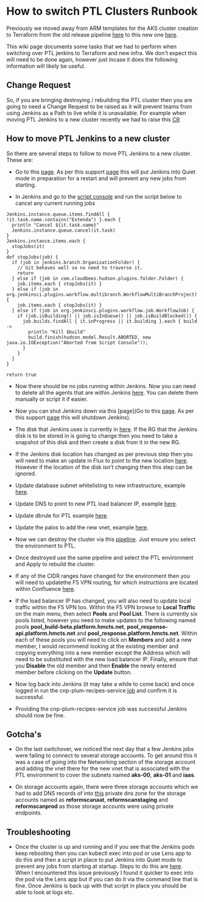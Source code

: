 # How to switch PTL Clusters Runbook

Previously we moved away from ARM templates for the AKS cluster creation to Terraform from the old release pipeline [here](https://dev.azure.com/hmcts/CNP/_release?definitionId=16&view=mine&_a=releases) to this new one [here](https://dev.azure.com/hmcts/CNP/_build?definitionId=483&_a=summary).

This wiki page documents some tasks that we had to perform when switching over PTL jenkins to Terraform and new infra. We don't expect this will need to be done again, however just incase it does the following information will likely be useful.


## Change Request

So, if you are bringing destroying / rebuilding the PTL cluster then you are going to need a Change Request to be raised as it will prevent teams from using Jenkins as a Path to live while it is unavailable. For example when moving PTL Jenkins to a new cluster recently we had to raise this [CR](https://mojcppprod.service-now.com/nav_to.do?uri=change_request.do?sys_id=0165575f1b3c01103d11a75b234bcbed) 

## How to move PTL Jenkins to a new cluster

So there are several steps to follow to move PTL Jenkins to a new cluster. These are:

* Go to this [page](https://build.platform.hmcts.net/quietDown). As per this support [page](https://support.cloudbees.com/hc/en-us/articles/216118748-How-to-Start-Stop-or-Restart-your-Instance-) this will put Jenkins into Quiet mode in preparation for a restart and will prevent any new jobs from starting.

* In Jenkins and go to the [script console](https://build.platform.hmcts.net/script) and run the script below to cancel any current running jobs

```command
Jenkins.instance.queue.items.findAll { !it.task.name.contains("Extenda") }.each { 
  println "Cancel ${it.task.name}"
  Jenkins.instance.queue.cancel(it.task)
}
Jenkins.instance.items.each {
  stopJobs(it)
}
def stopJobs(job) {
  if (job in jenkins.branch.OrganizationFolder) {
    // Git behaves well so no need to traverse it.
    return
  } else if (job in com.cloudbees.hudson.plugins.folder.Folder) {
    job.items.each { stopJobs(it) }
  } else if (job in org.jenkinsci.plugins.workflow.multibranch.WorkflowMultiBranchProject) {
    job.items.each { stopJobs(it) }
  } else if (job in org.jenkinsci.plugins.workflow.job.WorkflowJob) {
    if (job.isBuilding() || job.isInQueue() || job.isBuildBlocked()) {
      job.builds.findAll { it.inProgress || it.building }.each { build ->
        println "Kill $build"
        build.finish(hudson.model.Result.ABORTED, new java.io.IOException("Aborted from Script Console"));
      }
    }
  }
}

return true
```

* Now there should be no jobs running within Jenkins. Now you can need to delete all the agents that are within Jenkins [here](https://build.platform.hmcts.net/computer/). You can delete them manually or script it if easier.

* Now you can shut Jenkins down via this [page](Go to this [page](https://build.platform.hmcts.net/safeExit). As per this support [page](https://support.cloudbees.com/hc/en-us/articles/216118748-How-to-Start-Stop-or-Restart-your-Instance-) this will shutdown Jenkins).

* The disk that Jenkins uses is currently in [here](https://portal.azure.com/#@HMCTS.NET/resource/subscriptions/1baf5470-1c3e-40d3-a6f7-74bfbce4b348/resourceGroups/disks-ptl-rg/providers/Microsoft.Compute/disks/jenkins-disk). If the RG that the Jenkins disk is to be stored in is going to change then you need to take a snapshot of this disk and then create a disk from it in the new RG. 

* If the Jenkins disk location has changed as per previous step then you will need to make an update in Flux to point to the new location [here](https://github.com/hmcts/cnp-flux-config/blob/ad4d68fc8bf1fa95067852c7c8be9687ff79fe87/apps/jenkins/jenkins/ptl-intsvc/disk.yaml#L8). However if the location of the disk isn't changing then this step can be ignored.

* Update database subnet whitelisting to new infrastructure, example [here](https://github.com/hmcts/cnp-database-subnet-whitelisting/pull/115).

* Update DNS to point to new PTL load balancer IP, example [here](https://github.com/hmcts/azure-private-dns/pull/319).

* Update dbrule for PTL example [here](https://github.com/hmcts/cnp-aks-pipelines/pull/154).

* Update the palos to add the new vnet, example [here](https://github.com/hmcts/rdo-terraform-hub-dmz/pull/529).

* Now we can destroy the cluster via this [pipeline](https://dev.azure.com/hmcts/CNP/_build?definitionId=483). Just ensure you select the environment to PTL.

* Once destroyed use the same pipeline and select the PTL environment and Apply to rebuild the cluster.

* If any of the CIDR ranges have changed for the environment then you will need to updatethe F5 VPN routing, for which instructions are located within Confluence [here](https://tools.hmcts.net/confluence/pages/viewpage.action?pageId=1507734212&__ncforminfo=jg5-z5dXO0uZNKs1UZKpEsg48dZNWXS6DXzxmNeJhRkVC5PVcmM1mwR3RjBL1u4SB8kNYsqIdl4=&__ncforminfo=PRBS3dnbiHelqAx5qdwuNiFxIcFGqUacblP4UYHTaS97GYb3xICFZ4MTZfumUVbjpZvV9yrWH-5uyXJcbSWrsxLeIy7RYbmyXl8jO9VW6xk=&__ncforminfo=Ek1uRjDv4p5aw9vBhQ3AFJlMRxxagHNKs4eFYMr0Cbtt6o09_xzmmd6YmOh7ZFBMGwli3bZw4FhWMQ6CERx0Jk4WWQpcZlyNhu1uBGiwaYbSib-SGwDOJg==&__ncforminfo=-mah-qGlXr3eKnJtMbGIu0TQiMjkvpsVjCdBK8ISvWyRfvnoK8a3hzENJZpLmYJBAP8eq4nor3UJulDEPD7638eG5db4_nSvzRGBz7oMFG0nx_y3jvuv15qmOTSIc3TU&__ncforminfo=bcwN5ndJOQfhzfdjxxhD1EUDUza6crAsTtIFeQG4oO7YHaVLE1f_tqmEe6RXpBmChniNSDPOsg1vGne-v22wKUTg4wBerXasPM8405tR_W3HaxhTdlk_l3s-OSTTdNvqGvr6IC3YYDM=&__ncforminfo=ibnVBMVvg-eF2oyZooi87nbWmngpp0tyuPdtuGf1wuoWDm2MxT9JphFEzEROnPXvQ60aq4UdTixEgp3u8zc2oOIcim8vXHjkZA-BUeRtAmRVjCi2xVlTi5IqmyEOaDWkGMnhAw_3iM9JV3aPEFci_g==&__ncforminfo=dXUCes0IB07ZUaVSrf-aab3xMzbh_zF2QNe84ibKD16lj-sdjQTXI7l6sy4tI1aED-uzXHmx0L0Z-HCycTucQdVOXHyXCdpIFP7v9NDyk3cWpHoFjy7pwReRUWb08R3DuOZnWJe3PIO8ElaEHXLLmscB2jyjOos6&__ncforminfo=hzwXbbmVk8Hhxa4LkczkGSGCn1PDWQ0Bx9qRXEeTPY91B3Fbexn8bIjHYabsZJs5q4LNTYKr_dpObK946RxpAhEBvqQe3JHu-08Iy4cZil90qdAjQ3DKgLpT0PxWJ2w1pArkNaHvXOblJLyD8XpLkYLq7nn9CQyA77feB8Cymyw=&__ncforminfo=jOx7Nh1lgnTN41nobqt27ZJWLdip1CCUEWrthbjvGapn3uQoEnNORHZCOc5iCiK0z8csgtXiagNV3TQstUNDHgOQ64vu9_dCpr8T5_TBiGa9Z1U93o10srRkCbSXNNHP8fr1zNdNScDgAuNh5t4xBDjs9cuukb8OOJQ5V2WRIgkx9oCad0fKcA==&__ncforminfo=UaMRZYtR1OBcHmeefiIronvHkrYabMuSDYnTA4P4j7LyZ4WfKXXWF2bHUgZlqrdWDDToQwU8VRjsirw9419LFChyycKRrZWkcbuAOZn9ay_kzB83rzEwZN8_EMP5NyvdtdJH3kJicw3ZedR92HMyVsOUWLcLJh6B1yKBlXs8LT6O-PmUVHUVFLLhFhvMNzoX).

* If the load balancer IP has changed, you will also need to update local traffic within the F5 VPN too. Within the F5 VPN browse to **Local Traffic** on the main menu, then select **Pools** and **Pool List**. There is currently six pools listed, however you need to make updates to the following named pools **pool_build-beta.platform.hmcts.net**, **pool_response-api.platform.hmcts.net** and **pool_response.platform.hmcts.net**. Within each of these pools you will need to click on **Members** and add a new member, I would recommend looking at the existing member and copying everything into a new member except the Address which will need to be substituted with the new load balancer IP. Finally, ensure that you **Disable** the old member and then **Enable** the newly entered member before clicking on the **Update** button.

* Now log back into Jenkins (it may take a while to come back) and once logged in run the cnp-plum-recipes-service [job](https://build.platform.hmcts.net/view/Platform/job/HMCTS_CNP/job/cnp-plum-recipes-service/job/master/) and confirm it is successful.

* Providing the cnp-plum-recipes-service job was successful Jenkins should now be fine.

## Gotcha's

* On the last switchover, we noticed the next day that a few Jenkins jobs were failing to connect to several storage accounts. To get around this it was a case of going into the Networking section of the storage account and adding the vnet there for the new vnet that is associated with the PTL environment to cover the subnets named **aks-00**, **aks-01** and **iaas**.

* On storage accounts again, there were three storage accounts which we had to add DNS records of into [this](https://portal.azure.com/#@HMCTS.NET/resource/subscriptions/1baf5470-1c3e-40d3-a6f7-74bfbce4b348/resourceGroups/core-infra-intsvc-rg/providers/Microsoft.Network/privateDnsZones/privatelink.blob.core.windows.net) private dns zone for the storage accounts named as **reformscanaat**, **reformscanstaging** and **reformscanprod** as those storage accounts were using private endpoints.


## Troubleshooting

* Once the cluster is up and running and if you see that the Jenkins pods keep rebooting then you can kubectl exec into pod or use Lens app to do this and then a script in place to put Jenkins into Quiet mode to prevent any jobs from starting at startup. Steps to do this are [here](https://support.cloudbees.com/hc/en-us/articles/203737684-How-can-I-prevent-jenkins-from-starting-new-jobs-after-a-restart-). When I encountered this issue previously I found it quicker to exec into the pod via the Lens app but if you can do it via the command line that is fine. Once Jenkins is back up with that script in place you should be able to look at logs etc.
